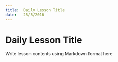 ```yaml
---
title:  Daily Lesson Title
date:   25/5/2016
---
```


# Daily Lesson Title

Write lesson contents using Markdown format here